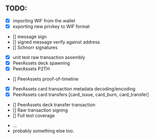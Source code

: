## TODO:

- [x] importing WIF from the wallet 
- [x] exporting new privkey to WIF format
- [] message sign
- [] signed message verify against address
- [] Schnorr signatures
- [x] unit test raw transaction assembly
- [x] PeerAssets deck spawning
- [x] PeerAssets P2TH
- [] PeerAssets proof-of-timeline
- [x] PeerAssets card transaction metadata decoding/encoding
- [x] PeerAssets card transfers [card_issue, card_burn, card_transfer]
- [] PeerAssets deck transfer transaction
- [] Raw transaction signing
- [] Full test coverage
* ...
* probably something else too.
